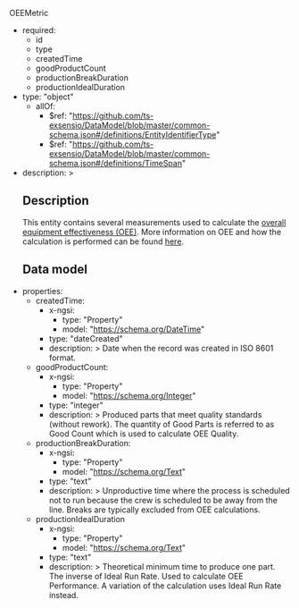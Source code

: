 OEEMetric
  - required:
    - id
    - type
    - createdTime
    - goodProductCount
    - productionBreakDuration
    - productionIdealDuration
  - type: "object"
    - allOf:
      - $ref: "https://github.com/ts-exsensio/DataModel/blob/master/common-schema.json#/definitions/EntityIdentifierType"
      - $ref: "https://github.com/ts-exsensio/DataModel/blob/master/common-schema.json#/definitions/TimeSpan"
  - description: >
      ## Description
      This entity contains several measurements used to calculate the [overall equipment effectiveness (OEE)](https://www.oee.com/).
      More information on OEE and how the calculation is performed can be found [here](https://www.oee.com/calculating-oee.html).
      ## Data model
  - properties:
    - createdTime:
      - x-ngsi:
        - type: "Property"
        - model: "https://schema.org/DateTime"
      - type: "dateCreated"
      - description: >
            Date when the record was created in ISO 8601 format.
    - goodProductCount:
      - x-ngsi:
        - type: "Property"
        - model: "https://schema.org/Integer"
      - type: "integer"
      - description: >
            Produced parts that meet quality standards (without rework). The quantity of Good Parts is referred to as Good Count which is used to calculate OEE Quality.
    - productionBreakDuration:
      - x-ngsi:
        - type: "Property"
        - model: "https://schema.org/Text"
      - type: "text"
      - description: >
            Unproductive time where the process is scheduled not to run because the crew is scheduled to be away from the line. Breaks are typically excluded from OEE calculations.
    - productionIdealDuration
      - x-ngsi:
        - type: "Property"
        - model: "https://schema.org/Text"
      - type: "text"
      - description: >
            Theoretical minimum time to produce one part. The inverse of Ideal Run Rate. Used to calculate OEE Performance. A variation of the calculation uses Ideal Run Rate instead.
